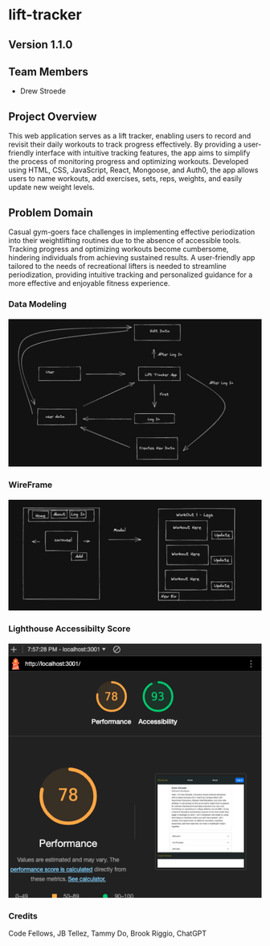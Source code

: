 # lift-tracker

## Version 1.1.0

## Team Members

* Drew Stroede

## Project Overview

This web application serves as a lift tracker, enabling users to record and revisit their daily workouts to track progress effectively. By providing a user-friendly interface with intuitive tracking features, the app aims to simplify the process of monitoring progress and optimizing workouts.  Developed using HTML, CSS, JavaScript, React, Mongoose, and Auth0, the app allows users to name workouts, add exercises, sets, reps, weights, and easily update new weight levels.

## Problem Domain

Casual gym-goers face challenges in implementing effective periodization into their weightlifting routines due to the absence of accessible tools. Tracking progress and optimizing workouts become cumbersome, hindering individuals from achieving sustained results. A user-friendly app tailored to the needs of recreational lifters is needed to streamline periodization, providing intuitive tracking and personalized guidance for a more effective and enjoyable fitness experience.

### Data Modeling


#### ![Data Modeling](src/img/datamodeling.png)

### WireFrame


#### ![Wireframes](src/img/wireframe.png)

### Lighthouse Accessibilty Score


#### ![Lighthouse Accessibility Score](src/img/lighthouse.png)

### Credits
Code Fellows, JB Tellez, Tammy Do, Brook Riggio, ChatGPT